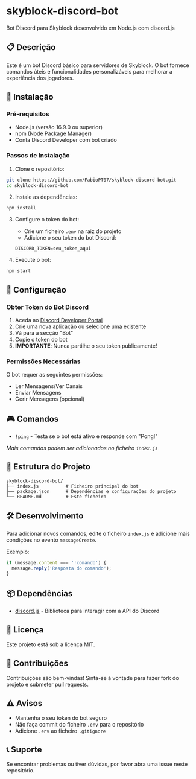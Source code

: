 # skyblock-discord-bot

Bot Discord para Skyblock desenvolvido em Node.js com discord.js

## 📋 Descrição

Este é um bot Discord básico para servidores de Skyblock. O bot fornece comandos úteis e funcionalidades personalizáveis para melhorar a experiência dos jogadores.

## 🚀 Instalação

### Pré-requisitos

- Node.js (versão 16.9.0 ou superior)
- npm (Node Package Manager)
- Conta Discord Developer com bot criado

### Passos de Instalação

1. Clone o repositório:
```bash
git clone https://github.com/FabioPT07/skyblock-discord-bot.git
cd skyblock-discord-bot
```

2. Instale as dependências:
```bash
npm install
```

3. Configure o token do bot:
   - Crie um ficheiro `.env` na raiz do projeto
   - Adicione o seu token do bot Discord:
   ```
   DISCORD_TOKEN=seu_token_aqui
   ```

4. Execute o bot:
```bash
npm start
```

## 📝 Configuração

### Obter Token do Bot Discord

1. Aceda ao [Discord Developer Portal](https://discord.com/developers/applications)
2. Crie uma nova aplicação ou selecione uma existente
3. Vá para a secção "Bot"
4. Copie o token do bot
5. **IMPORTANTE**: Nunca partilhe o seu token publicamente!

### Permissões Necessárias

O bot requer as seguintes permissões:
- Ler Mensagens/Ver Canais
- Enviar Mensagens
- Gerir Mensagens (opcional)

## 🎮 Comandos

- `!ping` - Testa se o bot está ativo e responde com "Pong!"

*Mais comandos podem ser adicionados no ficheiro `index.js`*

## 📂 Estrutura do Projeto

```
skyblock-discord-bot/
├── index.js          # Ficheiro principal do bot
├── package.json      # Dependências e configurações do projeto
└── README.md         # Este ficheiro
```

## 🛠️ Desenvolvimento

Para adicionar novos comandos, edite o ficheiro `index.js` e adicione mais condições no evento `messageCreate`.

Exemplo:
```javascript
if (message.content === '!comando') {
  message.reply('Resposta do comando');
}
```

## 📦 Dependências

- [discord.js](https://discord.js.org/) - Biblioteca para interagir com a API do Discord

## 📄 Licença

Este projeto está sob a licença MIT.

## 🤝 Contribuições

Contribuições são bem-vindas! Sinta-se à vontade para fazer fork do projeto e submeter pull requests.

## ⚠️ Avisos

- Mantenha o seu token do bot seguro
- Não faça commit do ficheiro `.env` para o repositório
- Adicione `.env` ao ficheiro `.gitignore`

## 📞 Suporte

Se encontrar problemas ou tiver dúvidas, por favor abra uma issue neste repositório.
